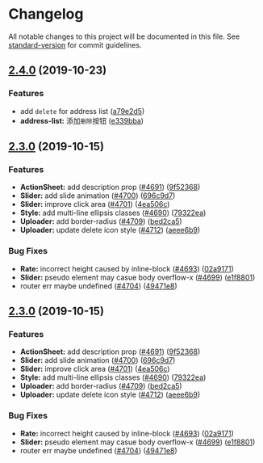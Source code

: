 # Changelog

All notable changes to this project will be documented in this file. See [standard-version](https://github.com/conventional-changelog/standard-version) for commit guidelines.

## [2.4.0](https://github.com/youzan/vant/compare/v2.3.0...v2.4.0) (2019-10-23)


### Features

* add `delete` for address list ([a79e2d5](https://github.com/youzan/vant/commit/a79e2d56e7010814df5f7abc822e10dbafa5946a))
* **address-list:** 添加`删除`按钮 ([e339bba](https://github.com/youzan/vant/commit/e339bba794d0f92bae7fc85bc36d899948671def))

## [2.3.0](https://github.com/youzan/vant/compare/v2.2.7...v2.3.0) (2019-10-15)


### Features

* **ActionSheet:** add description prop ([#4691](https://github.com/youzan/vant/issues/4691)) ([9f52368](https://github.com/youzan/vant/commit/9f523682e00d28d3b6c2e3405bb1bbd80652aaac))
* **Slider:** add slide animation ([#4700](https://github.com/youzan/vant/issues/4700)) ([696c9d7](https://github.com/youzan/vant/commit/696c9d71d5f37f55ac1fedc5ee4ca87b3a311dbe))
* **Slider:** improve click area ([#4701](https://github.com/youzan/vant/issues/4701)) ([4ea506c](https://github.com/youzan/vant/commit/4ea506c55950e4e0af986dd0c73fc9e9a8e47e14))
* **Style:** add multi-line ellipsis classes ([#4690](https://github.com/youzan/vant/issues/4690)) ([79322ea](https://github.com/youzan/vant/commit/79322ea8922ea5016f31b790ea0a70e7fa6c51ad))
* **Uploader:** add border-radius ([#4709](https://github.com/youzan/vant/issues/4709)) ([bed2ca5](https://github.com/youzan/vant/commit/bed2ca506392d40fa071f436de9552c5abd83118))
* **Uploader:** update delete icon style ([#4712](https://github.com/youzan/vant/issues/4712)) ([aeee6b9](https://github.com/youzan/vant/commit/aeee6b97d18dfe6aca7b34f2ad8fe3bc27d9c450))


### Bug Fixes

* **Rate:** incorrect height caused by inline-block ([#4693](https://github.com/youzan/vant/issues/4693)) ([02a9171](https://github.com/youzan/vant/commit/02a9171453d6be42de78b31ea2c3e39532c435f5))
* **Slider:** pseudo element may casue body overflow-x ([#4699](https://github.com/youzan/vant/issues/4699)) ([e1f8801](https://github.com/youzan/vant/commit/e1f88014d6f2d3cc6b259dfb44d4a33a7bbafbef))
* router err maybe undefined ([#4704](https://github.com/youzan/vant/issues/4704)) ([49471e8](https://github.com/youzan/vant/commit/49471e845eac3ba1e19c182574b23239b83bdf1d))

## [2.3.0](https://github.com/youzan/vant/compare/v2.2.7...v2.3.0) (2019-10-15)


### Features

* **ActionSheet:** add description prop ([#4691](https://github.com/youzan/vant/issues/4691)) ([9f52368](https://github.com/youzan/vant/commit/9f523682e00d28d3b6c2e3405bb1bbd80652aaac))
* **Slider:** add slide animation ([#4700](https://github.com/youzan/vant/issues/4700)) ([696c9d7](https://github.com/youzan/vant/commit/696c9d71d5f37f55ac1fedc5ee4ca87b3a311dbe))
* **Slider:** improve click area ([#4701](https://github.com/youzan/vant/issues/4701)) ([4ea506c](https://github.com/youzan/vant/commit/4ea506c55950e4e0af986dd0c73fc9e9a8e47e14))
* **Style:** add multi-line ellipsis classes ([#4690](https://github.com/youzan/vant/issues/4690)) ([79322ea](https://github.com/youzan/vant/commit/79322ea8922ea5016f31b790ea0a70e7fa6c51ad))
* **Uploader:** add border-radius ([#4709](https://github.com/youzan/vant/issues/4709)) ([bed2ca5](https://github.com/youzan/vant/commit/bed2ca506392d40fa071f436de9552c5abd83118))
* **Uploader:** update delete icon style ([#4712](https://github.com/youzan/vant/issues/4712)) ([aeee6b9](https://github.com/youzan/vant/commit/aeee6b97d18dfe6aca7b34f2ad8fe3bc27d9c450))


### Bug Fixes

* **Rate:** incorrect height caused by inline-block ([#4693](https://github.com/youzan/vant/issues/4693)) ([02a9171](https://github.com/youzan/vant/commit/02a9171453d6be42de78b31ea2c3e39532c435f5))
* **Slider:** pseudo element may casue body overflow-x ([#4699](https://github.com/youzan/vant/issues/4699)) ([e1f8801](https://github.com/youzan/vant/commit/e1f88014d6f2d3cc6b259dfb44d4a33a7bbafbef))
* router err maybe undefined ([#4704](https://github.com/youzan/vant/issues/4704)) ([49471e8](https://github.com/youzan/vant/commit/49471e845eac3ba1e19c182574b23239b83bdf1d))
